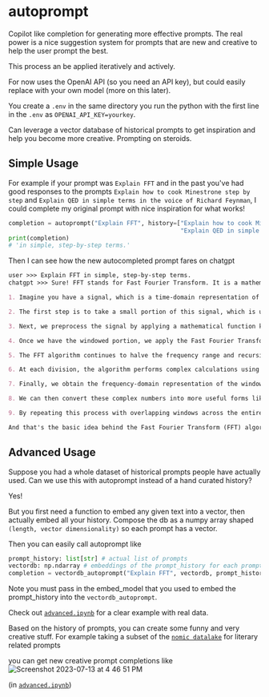 # autoprompt

Copilot like completion for generating more effective prompts. The real power is a nice suggestion system for prompts that are new and creative to help the user prompt the best.

This process an be applied iteratively and actively.

For now uses the OpenAI API (so you need an API key), but could easily replace with your own model (more on this later).

You create a `.env` in the same directory you run the python with the first line in the `.env` as `OPENAI_API_KEY=yourkey`.

Can leverage a vector database of historical prompts to get inspiration and help you become more creative. Prompting on steroids.

## Simple Usage

For example if your prompt was `Explain FFT` and in the past you've had good responses to
the prompts `Explain how to cook Minestrone step by step` and `Explain QED in simple terms in the voice of Richard Feynman`,
I could complete my original prompt with nice inspiration for what works!

```python
completion = autoprompt("Explain FFT", history=["Explain how to cook Minestrone step by step",
                                   				"Explain QED in simple terms in the voice of Richard Feynman"])
print(completion)
# 'in simple, step-by-step terms.'
```

Then I can see how the new autocompleted prompt fares on chatgpt

```md
user >>> Explain FFT in simple, step-by-step terms.
chatgpt >>> Sure! FFT stands for Fast Fourier Transform. It is a mathematical algorithm used to convert a time-based signal into its frequency components. Here's a step-by-step explanation of how FFT works:

1. Imagine you have a signal, which is a time-domain representation of a waveform. This signal can represent anything, such as audio, video, or even financial data.

2. The first step is to take a small portion of this signal, which is usually called a window. The window can be of a fixed length, for example, 1024 samples. This windowing process eliminates any abrupt changes at the edges of the window and helps make the signal continuous.

3. Next, we preprocess the signal by applying a mathematical function known as a window function to this small portion of the signal. Popular window functions include the Hann window or the Blackman-Harris window, which help reduce the effects of spectral leakage.

4. Once we have the windowed portion, we apply the Fast Fourier Transform algorithm to it. The algorithm breaks down the windowed portion into its component frequencies.

5. The FFT algorithm continues to halve the frequency range and recursively applies itself to each half. This process keeps dividing the frequency range until the algorithm reaches its base case, which is typically one or two samples.

6. At each division, the algorithm performs complex calculations using a mixture of real and imaginary numbers. These calculations are based on the mathematical properties of sinusoidal waves.

7. Finally, we obtain the frequency-domain representation of the windowed portion, which is a set of complex numbers representing the amplitudes and phases of the different frequency components contained within the window.

8. We can then convert these complex numbers into more useful forms like magnitudes or power spectra for each frequency component. These values can be plotted on a graph called a spectrogram, where frequency is represented on the x-axis, and amplitude or power is represented on the y-axis.

9. By repeating this process with overlapping windows across the entire signal, we can analyze the frequencies present at various points in time, giving us valuable information about the signal's frequency content and any changes that might occur over time.

And that's the basic idea behind the Fast Fourier Transform (FFT) algorithm! It allows us to analyze the frequency components of a signal quickly and efficiently.
```

## Advanced Usage

Suppose you had a whole dataset of historical prompts people have actually used. Can we use this with autoprompt instead of a hand curated history?

Yes!

But you first need a function to embed any given text into a vector, then actually embed all your history. Compose the db as a numpy array shaped `(length, vector dimensionality)` so each prompt has a vector.

Then you can easily call autoprompt like

```python
prompt_history: list[str] # actual list of prompts
vectordb: np.ndarray # embeddings of the prompt_history for each prompt
completion = vectordb_autoprompt("Explain FFT", vectordb, prompt_history)
```

Note you must pass in the embed_model that you used to embed the prompt_history into the `vectordb_autoprompt`.

Check out [`advanced.ipynb`](advanced.ipynb) for a clear example with real data.

Based on the history of prompts, you can create some funny and very creative stuff.
For example taking a subset of the [`nomic datalake`](https://github.com/nomic-ai/gpt4all-datalake) for literary related prompts

you can get new creative prompt completions like
![Screenshot 2023-07-13 at 4 46 51 PM](https://github.com/xnought/autoprompt/assets/65095341/c6f009fd-933e-472e-a99c-482a4e13d32a)

(in [`advanced.ipynb`](advanced.ipynb))
